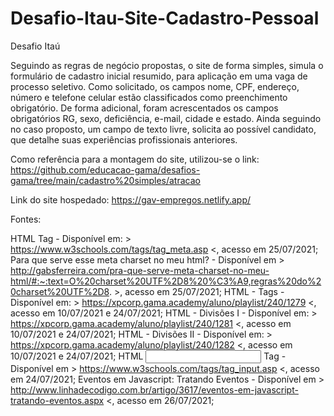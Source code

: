 # Desafio-Itau-Site-Cadastro-Pessoal
Desafio Itaú

Seguindo as regras de negócio propostas, o site de forma simples, simula o formulário de cadastro inicial resumido, para aplicação em uma vaga de processo seletivo. Como solicitado, os campos nome, CPF, endereço, número e telefone celular estão classificados como preenchimento obrigatório.
De forma adicional, foram acrescentados os campos obrigatórios RG, sexo, deficiência, e-mail, cidade e estado.
Ainda seguindo no caso proposto, um campo de texto livre, solicita ao possível candidato, que detalhe suas experiências profissionais anteriores.

Como referência para a montagem do site, utilizou-se o link: 
https://github.com/educacao-gama/desafios-gama/tree/main/cadastro%20simples/atracao

Link do site hospedado:
https://gav-empregos.netlify.app/

Fontes:

HTML <meta> Tag - Disponível em: >
https://www.w3schools.com/tags/tag_meta.asp <, acesso em 25/07/2021;
Para que serve esse meta charset no meu html? - Disponível em >
http://gabsferreira.com/pra-que-serve-meta-charset-no-meu-html/#:~:text=O%20charset%20UTF%2D8%20%C3%A9,regras%20do%20charset%20UTF%2D8. >, acesso em 25/07/2021;
HTML - Tags - Disponível em: >
https://xpcorp.gama.academy/aluno/playlist/240/1279 <, acesso em 10/07/2021 e 24/07/2021;
HTML - Divisões I - Disponível em: >
https://xpcorp.gama.academy/aluno/playlist/240/1281 <, acesso em 10/07/2021 e 24/07/2021;
HTML - Divisões II - Disponível em: >
https://xpcorp.gama.academy/aluno/playlist/240/1282 <, acesso em 10/07/2021 e 24/07/2021;
HTML <input> Tag - Disponível em >
https://www.w3schools.com/tags/tag_input.asp <, acesso em 24/07/2021;
Eventos em Javascript: Tratando Eventos - Disponível em >
http://www.linhadecodigo.com.br/artigo/3617/eventos-em-javascript-tratando-eventos.aspx <, acesso em 26/07/2021;